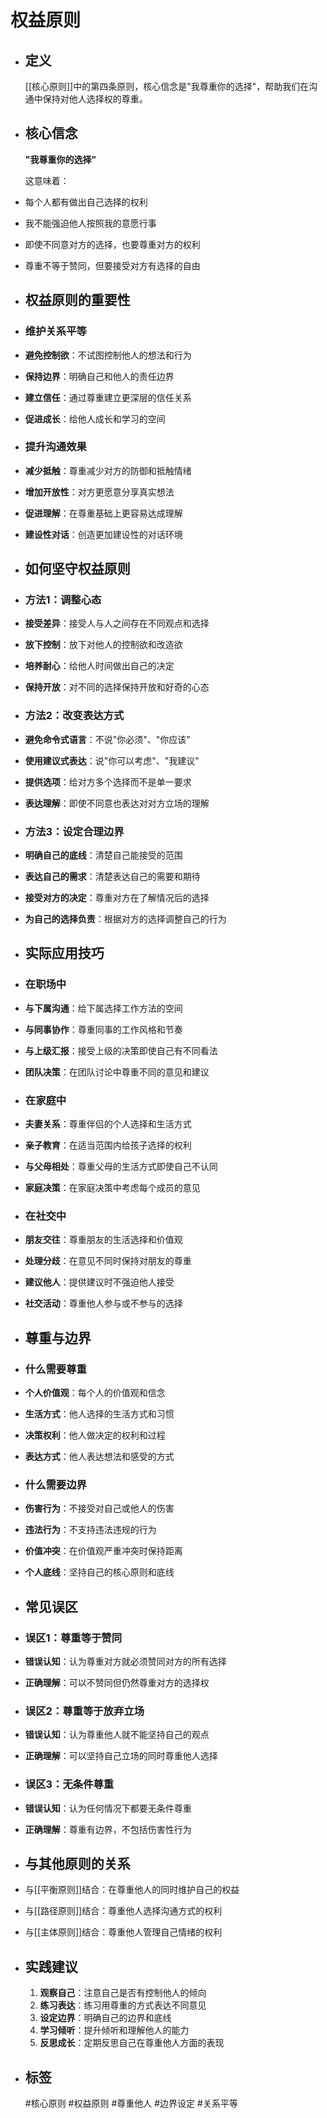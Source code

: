 # 权益原则
- ## 定义
  [[核心原则]]中的第四条原则，核心信念是"我尊重你的选择"，帮助我们在沟通中保持对他人选择权的尊重。
- ## 核心信念
  **"我尊重你的选择"**
  
  这意味着：
- 每个人都有做出自己选择的权利
- 我不能强迫他人按照我的意愿行事
- 即使不同意对方的选择，也要尊重对方的权利
- 尊重不等于赞同，但要接受对方有选择的自由
- ## 权益原则的重要性
- ### 维护关系平等
- **避免控制欲**：不试图控制他人的想法和行为
- **保持边界**：明确自己和他人的责任边界
- **建立信任**：通过尊重建立更深层的信任关系
- **促进成长**：给他人成长和学习的空间
- ### 提升沟通效果
- **减少抵触**：尊重减少对方的防御和抵触情绪
- **增加开放性**：对方更愿意分享真实想法
- **促进理解**：在尊重基础上更容易达成理解
- **建设性对话**：创造更加建设性的对话环境
- ## 如何坚守权益原则
- ### 方法1：调整心态
- **接受差异**：接受人与人之间存在不同观点和选择
- **放下控制**：放下对他人的控制欲和改造欲
- **培养耐心**：给他人时间做出自己的决定
- **保持开放**：对不同的选择保持开放和好奇的心态
- ### 方法2：改变表达方式
- **避免命令式语言**：不说"你必须"、"你应该"
- **使用建议式表达**：说"你可以考虑"、"我建议"
- **提供选项**：给对方多个选择而不是单一要求
- **表达理解**：即使不同意也表达对对方立场的理解
- ### 方法3：设定合理边界
- **明确自己的底线**：清楚自己能接受的范围
- **表达自己的需求**：清楚表达自己的需要和期待
- **接受对方的决定**：尊重对方在了解情况后的选择
- **为自己的选择负责**：根据对方的选择调整自己的行为
- ## 实际应用技巧
- ### 在职场中
- **与下属沟通**：给下属选择工作方法的空间
- **与同事协作**：尊重同事的工作风格和节奏
- **与上级汇报**：接受上级的决策即使自己有不同看法
- **团队决策**：在团队讨论中尊重不同的意见和建议
- ### 在家庭中
- **夫妻关系**：尊重伴侣的个人选择和生活方式
- **亲子教育**：在适当范围内给孩子选择的权利
- **与父母相处**：尊重父母的生活方式即使自己不认同
- **家庭决策**：在家庭决策中考虑每个成员的意见
- ### 在社交中
- **朋友交往**：尊重朋友的生活选择和价值观
- **处理分歧**：在意见不同时保持对朋友的尊重
- **建议他人**：提供建议时不强迫他人接受
- **社交活动**：尊重他人参与或不参与的选择
- ## 尊重与边界
- ### 什么需要尊重
- **个人价值观**：每个人的价值观和信念
- **生活方式**：他人选择的生活方式和习惯
- **决策权利**：他人做决定的权利和过程
- **表达方式**：他人表达想法和感受的方式
- ### 什么需要边界
- **伤害行为**：不接受对自己或他人的伤害
- **违法行为**：不支持违法违规的行为
- **价值冲突**：在价值观严重冲突时保持距离
- **个人底线**：坚持自己的核心原则和底线
- ## 常见误区
- ### 误区1：尊重等于赞同
- **错误认知**：认为尊重对方就必须赞同对方的所有选择
- **正确理解**：可以不赞同但仍然尊重对方的选择权
- ### 误区2：尊重等于放弃立场
- **错误认知**：认为尊重他人就不能坚持自己的观点
- **正确理解**：可以坚持自己立场的同时尊重他人选择
- ### 误区3：无条件尊重
- **错误认知**：认为任何情况下都要无条件尊重
- **正确理解**：尊重有边界，不包括伤害性行为
- ## 与其他原则的关系
- 与[[平衡原则]]结合：在尊重他人的同时维护自己的权益
- 与[[路径原则]]结合：尊重他人选择沟通方式的权利
- 与[[主体原则]]结合：尊重他人管理自己情绪的权利
- ## 实践建议
  1. **观察自己**：注意自己是否有控制他人的倾向
  2. **练习表达**：练习用尊重的方式表达不同意见
  3. **设定边界**：明确自己的边界和底线
  4. **学习倾听**：提升倾听和理解他人的能力
  5. **反思成长**：定期反思自己在尊重他人方面的表现
- ## 标签
  #核心原则 #权益原则 #尊重他人 #边界设定 #关系平等